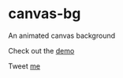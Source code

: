 canvas-bg
=========

An animated canvas background

Check out the [demo](http://roachhd.github.io/canvas-bg)

Tweet [me](https://twitter.com/mektball)
